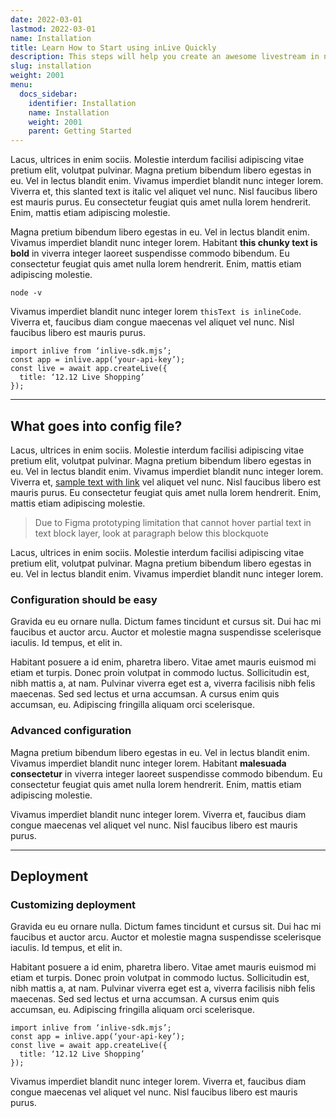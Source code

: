 ```yaml
---
date: 2022-03-01
lastmod: 2022-03-01
name: Installation
title: Learn How to Start using inLive Quickly
description: This steps will help you create an awesome livestream in no time.
slug: installation
weight: 2001
menu:
  docs_sidebar:
    identifier: Installation
    name: Installation
    weight: 2001
    parent: Getting Started
---
```


Lacus, ultrices in enim sociis. Molestie interdum facilisi adipiscing vitae pretium elit, volutpat pulvinar. Magna pretium bibendum libero egestas in eu. Vel in lectus blandit enim. Vivamus imperdiet blandit nunc integer lorem. Viverra et, this slanted text is italic vel aliquet vel nunc. Nisl faucibus libero est mauris purus. Eu consectetur feugiat quis amet nulla lorem hendrerit. Enim, mattis etiam adipiscing molestie.

Magna pretium bibendum libero egestas in eu. Vel in lectus blandit enim. Vivamus imperdiet blandit nunc integer lorem. Habitant **this chunky text is bold** in viverra integer laoreet suspendisse commodo bibendum. Eu consectetur feugiat quis amet nulla lorem hendrerit. Enim, mattis etiam adipiscing molestie.

```
node -v
```

Vivamus imperdiet blandit nunc integer lorem `thisText is inlineCode`. Viverra et, faucibus diam congue maecenas vel aliquet vel nunc. Nisl faucibus libero est mauris purus.

```
import inlive from ‘inlive-sdk.mjs’;
const app = inlive.app(‘your-api-key’);
const live = await app.createLive({
  title: ‘12.12 Live Shopping’
});
```

---
## What goes into config file?
Lacus, ultrices in enim sociis. Molestie interdum facilisi adipiscing vitae pretium elit, volutpat pulvinar. Magna pretium bibendum libero egestas in eu. Vel in lectus blandit enim. Vivamus imperdiet blandit nunc integer lorem. Viverra et, [sample text with link](https://google.com) vel aliquet vel nunc. Nisl faucibus libero est mauris purus. Eu consectetur feugiat quis amet nulla lorem hendrerit. Enim, mattis etiam adipiscing molestie.

> Due to Figma prototyping limitation that cannot hover partial text in text block layer, look at paragraph below this blockquote

Lacus, ultrices in enim sociis. Molestie interdum facilisi adipiscing vitae pretium elit, volutpat pulvinar. Magna pretium bibendum libero egestas in eu. Vel in lectus blandit enim. Vivamus imperdiet blandit nunc integer lorem.

### Configuration should be easy
Gravida eu eu ornare nulla. Dictum fames tincidunt et cursus sit. Dui hac mi faucibus et auctor arcu. Auctor et molestie magna suspendisse scelerisque iaculis. Id tempus, et elit in.

Habitant posuere a id enim, pharetra libero. Vitae amet mauris euismod mi etiam et turpis. Donec proin volutpat in commodo luctus. Sollicitudin est, nibh mattis a, at nam. Pulvinar viverra eget est a, viverra facilisis nibh felis maecenas. Sed sed lectus et urna accumsan. A cursus enim quis accumsan, eu. Adipiscing fringilla aliquam orci scelerisque.

### Advanced configuration
Magna pretium bibendum libero egestas in eu. Vel in lectus blandit enim. Vivamus imperdiet blandit nunc integer lorem. Habitant **malesuada consectetur** in viverra integer laoreet suspendisse commodo bibendum. Eu consectetur feugiat quis amet nulla lorem hendrerit. Enim, mattis etiam adipiscing molestie.

Vivamus imperdiet blandit nunc integer lorem. Viverra et, faucibus diam congue maecenas vel aliquet vel nunc. Nisl faucibus libero est mauris purus.

---

## Deployment

### Customizing deployment
Gravida eu eu ornare nulla. Dictum fames tincidunt et cursus sit. Dui hac mi faucibus et auctor arcu. Auctor et molestie magna suspendisse scelerisque iaculis. Id tempus, et elit in.

Habitant posuere a id enim, pharetra libero. Vitae amet mauris euismod mi etiam et turpis. Donec proin volutpat in commodo luctus. Sollicitudin est, nibh mattis a, at nam. Pulvinar viverra eget est a, viverra facilisis nibh felis maecenas. Sed sed lectus et urna accumsan. A cursus enim quis accumsan, eu. Adipiscing fringilla aliquam orci scelerisque.

```
import inlive from ‘inlive-sdk.mjs’;
const app = inlive.app(‘your-api-key’);
const live = await app.createLive({
  title: ‘12.12 Live Shopping’
});
```

Vivamus imperdiet blandit nunc integer lorem. Viverra et, faucibus diam congue maecenas vel aliquet vel nunc. Nisl faucibus libero est mauris purus.

